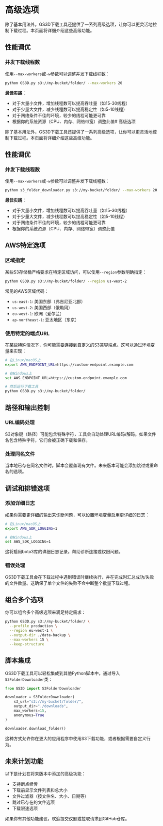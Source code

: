 # 高级选项

除了基本用法外，GS3D下载工具还提供了一系列高级选项，让你可以更灵活地控制下载过程。本页面将详细介绍这些高级功能。

## 性能调优

### 并发下载线程数

使用`--max-workers`或`-w`参数可以调整并发下载线程数：

```bash
python GS3D.py s3://my-bucket/folder/ --max-workers 20
```

**最佳实践**：
- 对于大量小文件，增加线程数可以提高吞吐量（如15-30线程）
- 对于少量大文件，减少线程数可以提高稳定性（如5-10线程）
- 对于网络条件不佳的环境，较少的线程可能更可靠
- 根据你的系统资源（CPU、内存、网络带宽）调整此值# 高级选项

除了基本用法外，GS3D下载工具还提供了一系列高级选项，让你可以更灵活地控制下载过程。本页面将详细介绍这些高级功能。

## 性能调优

### 并发下载线程数

使用`--max-workers`或`-w`参数可以调整并发下载线程数：

```bash
python s3_folder_downloader.py s3://my-bucket/folder/ --max-workers 20
```

**最佳实践**：
- 对于大量小文件，增加线程数可以提高吞吐量（如15-30线程）
- 对于少量大文件，减少线程数可以提高稳定性（如5-10线程）
- 对于网络条件不佳的环境，较少的线程可能更可靠
- 根据你的系统资源（CPU、内存、网络带宽）调整此值

## AWS特定选项

### 区域指定

某些S3存储桶严格要求在特定区域访问，可以使用`--region`参数明确指定：

```bash
python GS3D.py s3://my-bucket/folder/ --region us-west-2
```

常见的AWS区域代码：
- `us-east-1`: 美国东部（弗吉尼亚北部）
- `us-west-2`: 美国西部（俄勒冈）
- `eu-west-1`: 欧洲（爱尔兰）
- `ap-northeast-1`: 亚太地区（东京）

### 使用特定的端点URL

在某些特殊情况下，你可能需要连接到自定义的S3兼容端点。这可以通过环境变量来实现：

```bash
# 在Linux/macOS上
export AWS_ENDPOINT_URL=https://custom-endpoint.example.com

# 在Windows上
set AWS_ENDPOINT_URL=https://custom-endpoint.example.com

# 然后运行下载工具
python GS3D.py s3://my-bucket/folder/
```

## 路径和输出控制

### URL编码处理

S3对象键（路径）可能包含特殊字符，工具会自动处理URL编码/解码。如果文件名包含特殊字符，它们会被正确下载和保存。

### 处理同名文件

当本地已存在同名文件时，脚本会覆盖现有文件。未来版本可能会添加跳过或重命名的选项。

## 调试和排错选项

### 添加详细日志

如果你需要更详细的输出来诊断问题，可以设置环境变量启用更详细的日志：

```bash
# 在Linux/macOS上
export AWS_SDK_LOGGING=1

# 在Windows上
set AWS_SDK_LOGGING=1
```

这将启用boto3库的详细日志记录，帮助诊断连接或权限问题。

### 错误处理

GS3D下载工具会在下载过程中遇到错误时继续执行，并在完成时汇总成功/失败的文件数量。这确保了单个文件的失败不会中断整个批量下载过程。

## 组合多个选项

你可以组合多个高级选项来满足特定需求：

```bash
python GS3D.py s3://my-bucket/folder/ \
  --profile production \
  --region eu-west-1 \
  --output-dir ./data-backup \
  --max-workers 15 \
  --keep-structure
```

## 脚本集成

GS3D下载工具可以轻松集成到其他Python脚本中，通过导入`S3FolderDownloader`类：

```python
from GS3D import S3FolderDownloader

downloader = S3FolderDownloader(
    s3_url="s3://my-bucket/folder/",
    output_dir="./downloads",
    max_workers=15,
    anonymous=True
)

downloader.download_folder()
```

这种方式允许你在更大的应用程序中使用S3下载功能，或者根据需要自定义行为。

## 未来计划功能

以下是计划在将来版本中添加的高级功能：

- 支持断点续传
- 下载前显示文件列表和总大小
- 文件过滤器（按文件名、大小、日期等）
- 跳过已存在的文件选项
- 下载限速选项

如果你有其他功能建议，欢迎提交议题或拉取请求到GitHub仓库。